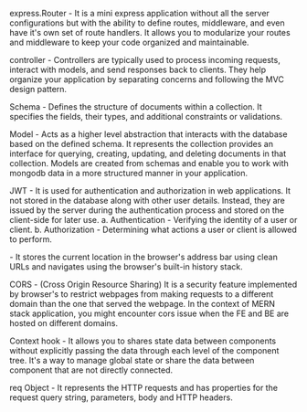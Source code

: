 express.Router - It is a mini express application without all the server configurations but with the ability to define routes, middleware, and even have it's own set of route handlers. It allows you to modularize your routes and middleware to keep your code organized and maintainable.

controller - Controllers are typically used to process incoming requests, interact with models, and send responses back to clients. They help organize your application by separating concerns and following the MVC design pattern.

Schema - Defines the structure of documents within a collection. It specifies the fields, their types, and additional constraints or validations.

Model - Acts as a higher level abstraction that interacts with the database based on the defined schema. It represents the collection provides an interface for querying, creating, updating, and deleting documents in that collection. Models are created from schemas and enable you to work with mongodb data in a more structured manner in your application.

JWT - It is used for authentication and authorization in web applications. It not stored in the database along with other user details. Instead, they are issued by the server during the authentication process and stored on the client-side for later use.
a. Authentication - Verifying the identity of a user or client.
b. Authorization - Determining what actions a user or client is allowed to perform.

<BrowserRouter> - It stores the current location in the browser's address bar using clean URLs and navigates using the browser's built-in history stack.

CORS - (Cross Origin Resource Sharing) It is a security feature implemented by browser's to restrict webpages from making requests to a different domain than the one that served the webpage. In the context of MERN stack application, you might encounter cors issue when the FE and BE are hosted on different domains.

Context hook - It allows you to shares state data between components without explicitly passing the data through each level of the component tree. It's a way to manage global state or share the data between component that are not directly connected.

req Object - It represents the HTTP requests and has properties for the request query string, parameters, body and HTTP headers.
